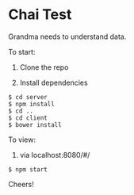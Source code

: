 # Chai Test

Grandma needs to understand data.

To start:

1. Clone the repo

2. Install dependencies
```
$ cd server
$ npm install
$ cd ..
$ cd client
$ bower install
```
To view:

1. via localhost:8080/#/
```
$ npm start
```

Cheers!
